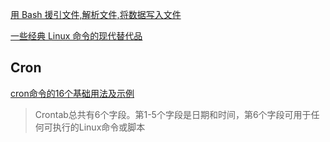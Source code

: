 [用 Bash 援引文件,解析文件,将数据写入文件](https://linux.cn/article-13259-1.html)

[一些经典 Linux 命令的现代替代品](https://linux.cn/article-14172-1.html)
## Cron

[cron命令的16个基础用法及示例](https://itlanyan.com/basic-cron-command-in-linux-with-examples/)
>Crontab总共有6个字段。第1-5个字段是日期和时间，第6个字段可用于任何可执行的Linux命令或脚本

